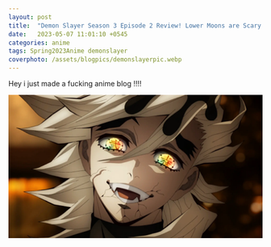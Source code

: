 ```yaml
---
layout: post
title:  "Demon Slayer Season 3 Episode 2 Review! Lower Moons are Scary."
date:   2023-05-07 11:01:10 +0545
categories: anime 
tags: Spring2023Anime demonslayer
coverphoto: /assets/blogpics/demonslayerpic.webp
---
```


Hey i just made a fucking anime blog !!!!

![My helpful screenshot](/assets/blogpics/demonslayerpic.webp)
